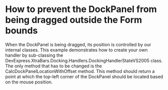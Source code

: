 # How to prevent the DockPanel from being dragged outside the Form bounds


<p>When the DockPanel is being dragged, its position is controlled by our internal classes. This example demonstrates how to create your own handler by sub-classing the DevExpress.XtraBars.Docking.Handlers.DockingHandlerStateVS2005 class. The only method that has to be changed is the CalcDockPanelLocationWithOffset method. This method should return a point at which the top-left corner of the DockPanel should be located based on the mouse position.</p>

<br/>


